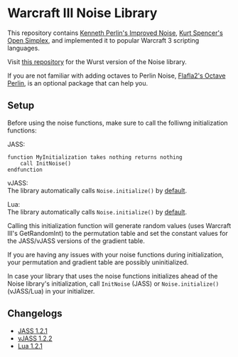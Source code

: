 # Warcraft III Noise Library

This repository contains [Kenneth Perlin's Improved Noise](https://mrl.nyu.edu/~perlin/noise/), [Kurt Spencer's Open Simplex](https://gist.github.com/KdotJPG/b1270127455a94ac5d19), and implemented it to popular Warcraft 3 scripting languages.

Visit [this repository](https://github.com/eGlint/wurstNoiselib) for the Wurst version of the Noise library.

If you are not familiar with adding octaves to Perlin Noise, [Flafla2's Octave Perlin](https://flafla2.github.io/2014/08/09/perlinnoise.html), is an optional package that can help you.

## Setup

Before using the noise functions, make sure to call the folliwng initialization functions:

JASS:
```
function MyInitialization takes nothing returns nothing 
    call InitNoise()
endfunction
```

vJASS:<br>
The library automatically calls `Noise.initialize()` by [default](vJASS/Noise.j#L10-14).

Lua:<br>
The library automatically calls `Noise.initialize()` by [default](Lua/Noise.lua#L209).

Calling this initialization function will generate random values (uses Warcraft III's GetRandomInt) to the permutation table and set the constant values for the JASS/vJASS versions of the gradient table. 

If you are having any issues with your noise functions during initialization, your permutation and gradient table are possibly uninitialized. 

In case your library that uses the noise functions initializes ahead of the Noise library's initialization, call `InitNoise` (JASS) or `Noise.initialize()` (vJASS/Lua) in your initializer.

## Changelogs

- [JASS 1.2.1](JASS/changelog.md)
- [vJASS 1.2.2](vJASS/changelog.md)
- [Lua 1.2.1](Lua/changelog.md)
